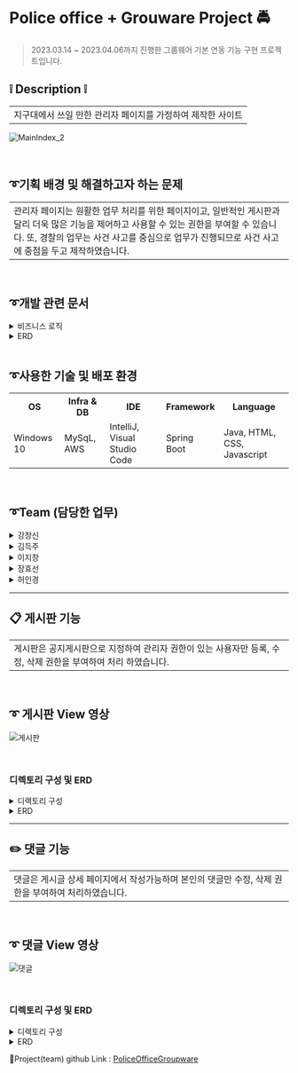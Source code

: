 
# Police office + Grouware Project 🚔
> 2023.03.14 ~ 2023.04.06까지 진행한 그룹웨어 기본 연동 기능 구현 프로젝트입니다.

## ❕ Description ❕
<table>
  <tr>
    <td>
지구대에서 쓰일 만한 관리자 페이지를 가정하여 제작한 사이트
    </td>
  </tr>
</table>

![MainIndex_2](https://user-images.githubusercontent.com/116870668/233940183-dcf7cc55-51af-4d64-98f3-b24696c19a9f.jpg)

<br>

## ➰기획 배경 및 해결하고자 하는 문제
<table>
  <tr>
    <td>
관리자 페이지는 원활한 업무 처리를 위한 페이지이고, 일반적인 게시판과 달리 더욱 많은 기능을 제어하고 사용할 수 있는 권한을 부여할 수 있습니다.
또, 경찰의 업무는 사건 사고를 중심으로 업무가 진행되므로 사건 사고에 중점을 두고 제작하였습니다.
    </td>
  </tr>
</table>

<br>


## ➰개발 관련 문서
<details>
<summary>비즈니스 로직</summary>
  
![BusinessLogic](https://user-images.githubusercontent.com/116870668/234459286-41b37829-c274-42ec-a412-015c749e4fe1.png)

</details>
<details>
  
<summary>ERD</summary>
  
![DB design_2](https://user-images.githubusercontent.com/116870668/233940813-2613f5dc-58da-4786-81c3-f737ff3930f9.png)

</details>

<br>

## ➰사용한 기술 및 배포 환경
<table>
  <tr>
    <th>OS</th>
    <th>Infra & DB</th>
    <th>IDE</th>
    <th>Framework</th>
    <th>Language</th>
  </tr>
  <tr>
    <td>Windows 10</td>
    <td>MySqL, AWS</td>
    <td>IntelliJ, Visual Studio Code</td>
    <td>Spring Boot</td>
    <td>Java, HTML, CSS, Javascript</td>
  </tr>
</table>

<br>

## ➰Team (담당한 업무)
<details>
<summary> 강창신 </summary>

1. 결재문서 CRUD
2. 근태 기능
3. naver-API
</details>
<details>
<summary> 김득주 </summary>

1. 로그인&Spring Security
2. 아이디/비밀번호 찾기
</details>
<details>
<summary> 이지창 </summary>

1. 회원CRUD
2. 부서CRUD
3. FullCalendar-API
4. AWS EC2 배포
</details>
<details>
<summary> 장효선 </summary>

1. 게시판CRUD
2. 댓글CRUD
3. 각 페이지 design frame(Html,CSS) 제작
</details>
<details>
<summary> 허인경 </summary>
  
1. 사건CRU
2. left-Menubar 제작
3. KakaoMap-API
</details>


***
## 📋 게시판 기능

<table>
  <tr>
    <td>
게시판은 공지게시판으로 지정하여 관리자 권한이 있는 사용자만 등록, 수정, 삭제 권한을 부여하여 처리 하였습니다.
    </td>
  </tr>
</table>

<br>

## ➰ 게시판 View 영상
![게시판](https://user-images.githubusercontent.com/116870668/234463107-6290e062-10c1-4d1e-87ac-c8c97b2c210e.gif)

<br>

### 디렉토리 구성 및 ERD
<details>
<summary>디렉토리 구성</summary>
  
![board](https://user-images.githubusercontent.com/116870668/234480544-623e77f3-2864-4a72-a0ce-c9d6751801df.jpg)

</details>
<details>
  
<summary>ERD</summary>
  
![boardDB](https://user-images.githubusercontent.com/116870668/234481357-25114d5d-a33a-47fe-a064-0cdccb5cd90c.jpg)
  
> 사용자 한명이 여러 게시글을 작성할 수 있으므로 police_officer 테이블은 board테이블과 1:N 관계 설정
</details>

***
## ✏️ 댓글 기능

<table>
  <tr>
    <td>
댓글은 게시글 상세 페이지에서 작성가능하며 본인의 댓글만 수정, 삭제 권한을 부여하여 처리하였습니다.
    </td>
  </tr>
</table>

<br>

## ➰ 댓글 View 영상
![댓글](https://user-images.githubusercontent.com/116870668/234489338-dde939bc-fa1a-4fbc-a3c2-d58770c2eb2a.gif)

<br>

### 디렉토리 구성 및 ERD
<details>
<summary>디렉토리 구성</summary>
  
![reply](https://user-images.githubusercontent.com/116870668/234490549-484c08b3-5cfa-4261-9301-900ce0c00c18.jpg)
  
> 댓글은 게시글 상세페이지에서 작성할 수 있으므로 View단 파일을 별도로 생성하지 않고, boardDetail.html에 처리해줬습니다.
</details>
<details>
  
<summary>ERD</summary>
  
![replyDB](https://user-images.githubusercontent.com/116870668/234490541-27b061cd-7e77-4848-9e64-17e7b4cb91b0.jpg)
  
> 사용자 한명이 게시글 한 곳에 댓글을 여러개 작성할 수 있으므로 board_reply 테이블은 police_officer, board 테이블과 각각 N:1 관계 설정
</details>


🔗Project(team) github Link : [PoliceOfficeGroupware](https://github.com/ckdtls1124/PoliceOfficeGroupware/tree/master_upload)


